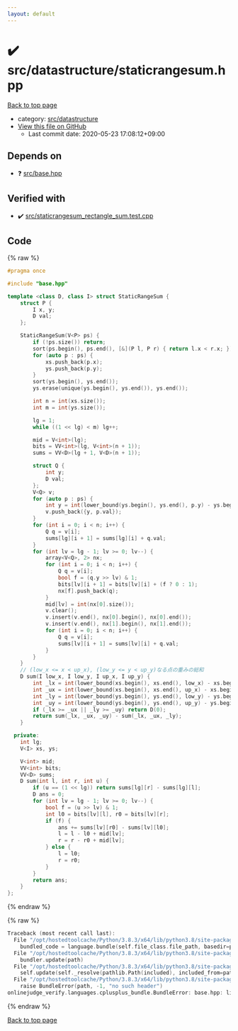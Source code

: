 ```yaml
---
layout: default
---
```


<!-- mathjax config similar to math.stackexchange -->
<script type="text/javascript" async
  src="https://cdnjs.cloudflare.com/ajax/libs/mathjax/2.7.5/MathJax.js?config=TeX-MML-AM_CHTML">
</script>
<script type="text/x-mathjax-config">
  MathJax.Hub.Config({
    TeX: { equationNumbers: { autoNumber: "AMS" }},
    tex2jax: {
      inlineMath: [ ['$','$'] ],
      processEscapes: true
    },
    "HTML-CSS": { matchFontHeight: false },
    displayAlign: "left",
    displayIndent: "2em"
  });
</script>

<script type="text/javascript" src="https://cdnjs.cloudflare.com/ajax/libs/jquery/3.4.1/jquery.min.js"></script>
<script src="https://cdn.jsdelivr.net/npm/jquery-balloon-js@1.1.2/jquery.balloon.min.js" integrity="sha256-ZEYs9VrgAeNuPvs15E39OsyOJaIkXEEt10fzxJ20+2I=" crossorigin="anonymous"></script>
<script type="text/javascript" src="../../../assets/js/copy-button.js"></script>
<link rel="stylesheet" href="../../../assets/css/copy-button.css" />


# :heavy_check_mark: src/datastructure/staticrangesum.hpp

<a href="../../../index.html">Back to top page</a>

* category: <a href="../../../index.html#057cdb199a48f765d2786c323ec11d3a">src/datastructure</a>
* <a href="{{ site.github.repository_url }}/blob/master/src/datastructure/staticrangesum.hpp">View this file on GitHub</a>
    - Last commit date: 2020-05-23 17:08:12+09:00




## Depends on

* :question: <a href="../base.hpp.html">src/base.hpp</a>


## Verified with

* :heavy_check_mark: <a href="../../../verify/src/staticrangesum_rectangle_sum.test.cpp.html">src/staticrangesum_rectangle_sum.test.cpp</a>


## Code

<a id="unbundled"></a>
{% raw %}
```cpp
#pragma once

#include "base.hpp"

template <class D, class I> struct StaticRangeSum {
    struct P {
        I x, y;
        D val;
    };

    StaticRangeSum(V<P> ps) {
        if (!ps.size()) return;
        sort(ps.begin(), ps.end(), [&](P l, P r) { return l.x < r.x; });
        for (auto p : ps) {
            xs.push_back(p.x);
            ys.push_back(p.y);
        }
        sort(ys.begin(), ys.end());
        ys.erase(unique(ys.begin(), ys.end()), ys.end());

        int n = int(xs.size());
        int m = int(ys.size());

        lg = 1;
        while ((1 << lg) < m) lg++;

        mid = V<int>(lg);
        bits = VV<int>(lg, V<int>(n + 1));
        sums = VV<D>(lg + 1, V<D>(n + 1));

        struct Q {
            int y;
            D val;
        };
        V<Q> v;
        for (auto p : ps) {
            int y = int(lower_bound(ys.begin(), ys.end(), p.y) - ys.begin());
            v.push_back({y, p.val});
        }
        for (int i = 0; i < n; i++) {
            Q q = v[i];
            sums[lg][i + 1] = sums[lg][i] + q.val;
        }
        for (int lv = lg - 1; lv >= 0; lv--) {
            array<V<Q>, 2> nx;
            for (int i = 0; i < n; i++) {
                Q q = v[i];
                bool f = (q.y >> lv) & 1;
                bits[lv][i + 1] = bits[lv][i] + (f ? 0 : 1);
                nx[f].push_back(q);
            }
            mid[lv] = int(nx[0].size());
            v.clear();
            v.insert(v.end(), nx[0].begin(), nx[0].end());
            v.insert(v.end(), nx[1].begin(), nx[1].end());
            for (int i = 0; i < n; i++) {
                Q q = v[i];
                sums[lv][i + 1] = sums[lv][i] + q.val;
            }
        }
    }
    // (low_x <= x < up_x), (low_y <= y < up_y)なる点の重みの総和
    D sum(I low_x, I low_y, I up_x, I up_y) {
        int _lx = int(lower_bound(xs.begin(), xs.end(), low_x) - xs.begin());
        int _ux = int(lower_bound(xs.begin(), xs.end(), up_x) - xs.begin());
        int _ly = int(lower_bound(ys.begin(), ys.end(), low_y) - ys.begin());
        int _uy = int(lower_bound(ys.begin(), ys.end(), up_y) - ys.begin());
        if (_lx >= _ux || _ly >= _uy) return D(0);
        return sum(_lx, _ux, _uy) - sum(_lx, _ux, _ly);
    }

  private:
    int lg;
    V<I> xs, ys;

    V<int> mid;
    VV<int> bits;
    VV<D> sums;
    D sum(int l, int r, int u) {
        if (u == (1 << lg)) return sums[lg][r] - sums[lg][l];
        D ans = 0;
        for (int lv = lg - 1; lv >= 0; lv--) {
            bool f = (u >> lv) & 1;
            int l0 = bits[lv][l], r0 = bits[lv][r];
            if (f) {
                ans += sums[lv][r0] - sums[lv][l0];
                l = l - l0 + mid[lv];
                r = r - r0 + mid[lv];
            } else {
                l = l0;
                r = r0;
            }
        }
        return ans;
    }
};

```
{% endraw %}

<a id="bundled"></a>
{% raw %}
```cpp
Traceback (most recent call last):
  File "/opt/hostedtoolcache/Python/3.8.3/x64/lib/python3.8/site-packages/onlinejudge_verify/docs.py", line 349, in write_contents
    bundled_code = language.bundle(self.file_class.file_path, basedir=pathlib.Path.cwd())
  File "/opt/hostedtoolcache/Python/3.8.3/x64/lib/python3.8/site-packages/onlinejudge_verify/languages/cplusplus.py", line 172, in bundle
    bundler.update(path)
  File "/opt/hostedtoolcache/Python/3.8.3/x64/lib/python3.8/site-packages/onlinejudge_verify/languages/cplusplus_bundle.py", line 282, in update
    self.update(self._resolve(pathlib.Path(included), included_from=path))
  File "/opt/hostedtoolcache/Python/3.8.3/x64/lib/python3.8/site-packages/onlinejudge_verify/languages/cplusplus_bundle.py", line 162, in _resolve
    raise BundleError(path, -1, "no such header")
onlinejudge_verify.languages.cplusplus_bundle.BundleError: base.hpp: line -1: no such header

```
{% endraw %}

<a href="../../../index.html">Back to top page</a>

